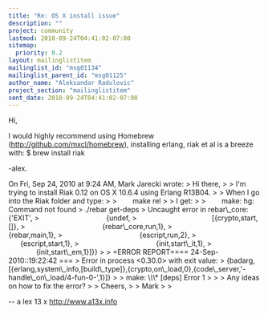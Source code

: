 ```yaml
---
title: "Re: OS X install issue"
description: ""
project: community
lastmod: 2010-09-24T04:41:02-07:00
sitemap:
  priority: 0.2
layout: mailinglistitem
mailinglist_id: "msg01134"
mailinglist_parent_id: "msg01125"
author_name: "Aleksandar Radulovic"
project_section: "mailinglistitem"
sent_date: 2010-09-24T04:41:02-07:00
---
```



Hi,

I would highly recommend using Homebrew
(http://github.com/mxcl/homebrew), installing erlang, riak et al is a
breeze with:
$ brew install riak

-alex.

On Fri, Sep 24, 2010 at 9:24 AM, Mark Jarecki  wrote:
&gt; Hi there,
&gt;
&gt; I'm trying to install Riak 0.12 on OS X 10.6.4 using Erlang R13B04.
&gt;
&gt; When I go into the Riak folder and type:
&gt;
&gt;        make rel
&gt;
&gt; I get:
&gt;
&gt;        make: hg: Command not found
&gt; ./rebar get-deps
&gt; Uncaught error in rebar\\_core: {'EXIT',
&gt;                                  {undef,
&gt;                                      [{crypto,start,[]},
&gt;                                       {rebar\\_core,run,1},
&gt;                                       {rebar,main,1},
&gt;                                       {escript,run,2},
&gt;                                       {escript,start,1},
&gt;                                       {init,start\\_it,1},
&gt;                                       {init,start\\_em,1}]}}
&gt;
&gt; =ERROR REPORT==== 24-Sep-2010::19:22:42 ===
&gt; Error in process &lt;0.30.0&gt; with exit value: 
&gt; {badarg,[{erlang,system\\_info,[build\\_type]},{crypto,on\\_load,0},{code\\_server,'-handle\\_on\\_load/4-fun-0-',1}]}
&gt;
&gt; make: \\*\\*\\* [deps] Error 1
&gt;
&gt;
&gt; Any ideas on how to fix the error?
&gt;
&gt; Cheers,
&gt;
&gt; Mark
&gt;
&gt;


-- 
a lex 13 x
http://www.a13x.info

